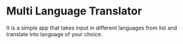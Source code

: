 # Multi Language Translator

It is a simple app that takes input in different languages from list and translate into language of your choice.

